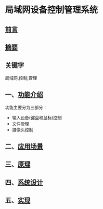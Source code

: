 # __局域网设备控制管理系统__

## [前言](preface.md)

## [摘要](digest.md)

## 关键字
局域网,控制,管理

## 一、[功能介绍](features/features.md)
功能主要分为三部分：

- 输入设备(键盘和鼠标)控制
- 文件管理
- 摄像头控制

## 二、[应用场景](applications/application.md)

## 三、[原理](principles/principles.md)

## 四、[系统设计](design/design.md)

## 五、[实现](achieve/achieve.md)